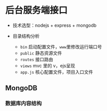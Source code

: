 # 后台服务端接口

- 技术选型：nodejs + express + mongodb

- 目录结构分析
    - `bin` 启动配置文件，`www`里修改运行端口号
    - `public` 静态资源文件
    - `routes` 接口路由
    - `views` mvc 里的 v，ejs呈现
    - `app.js` 核心配置文件，项目入口文件
## MongoDB
### 数据库内容结构
